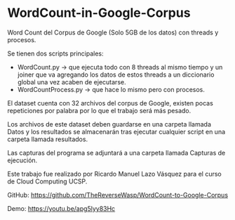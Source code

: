 # WordCount-in-Google-Corpus
Word Count del Corpus de Google (Solo 5GB de los datos) con threads y procesos.

Se tienen dos scripts principales:
- WordCount.py -> que ejecuta todo con 8 threads al mismo tiempo y un joiner que va agregando los datos de estos threads a un diccionario global una vez acaben de ejecutarse.
- WordCountProcess.py -> que hace lo mismo pero con procesos.

El dataset cuenta con 32 archivos del corpus de Google, existen pocas repeticiones por palabra por lo que el trabajo será más pesado.

Los archivos de este dataset deben guardarse en una carpeta llamada Datos y los resultados se almacenarán tras ejecutar cualquier script en una carpeta llamada resultados.

Las capturas del programa se adjuntará a una carpeta llamada Capturas de ejecución.

Este trabajo fue realizado por Ricardo Manuel Lazo Vásquez para el curso de Cloud Computing UCSP.

GitHub: https://github.com/TheReverseWasp/WordCount-to-Google-Corpus

Demo: https://youtu.be/apg5lyy83Hc
